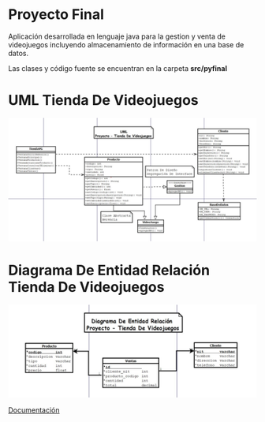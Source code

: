 # Proyecto Final

Aplicación desarrollada en lenguaje java para la gestion y venta de videojuegos incluyendo almacenamiento de información en una base de datos.

Las clases y código fuente se encuentran en la carpeta **src/pyfinal**

# UML Tienda De Videojuegos

![UML - Tienda De Videojuegos](https://github.com/rramirezg18/Proyecto-Final-Videojuegos/blob/main/UML%20-%20Tienda%20de%20videojuegos.jpg)

# Diagrama De Entidad Relación Tienda De Videojuegos

![Diagrama De Entidad Relación Tienda De Videojuegos](https://github.com/rramirezg18/Proyecto-Final-Videojuegos/blob/main/Diagama%20de%20entidad%20relacion%20-%20tienda%20de%20videojuegos.jpg)

[Documentación](https://github.com/rramirezg18/Proyecto-Final-Videojuegos/blob/main/Documentaci%C3%B3n%20-%20UML%20-%20Diagrama%20Entidad%20Relaci%C3%B3n.pdf)
